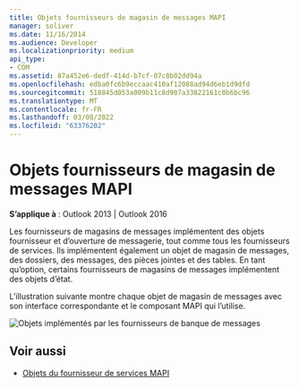 ```yaml
---
title: Objets fournisseurs de magasin de messages MAPI
manager: soliver
ms.date: 11/16/2014
ms.audience: Developer
ms.localizationpriority: medium
api_type:
- COM
ms.assetid: 87a452e6-dedf-414d-b7cf-07c8b02dd94a
ms.openlocfilehash: edba0fc6b9eccaac410af12088ad94d6eb1d9dfd
ms.sourcegitcommit: 518845d053a009b11c8d907a33822161c0b6bc96
ms.translationtype: MT
ms.contentlocale: fr-FR
ms.lasthandoff: 03/08/2022
ms.locfileid: "63376202"
---
```

# <a name="mapi-message-store-provider-objects"></a>Objets fournisseurs de magasin de messages MAPI
  
**S’applique à** : Outlook 2013 | Outlook 2016 
  
Les fournisseurs de magasins de messages implémentent des objets fournisseur et d’ouverture de messagerie, tout comme tous les fournisseurs de services. Ils implémentent également un objet de magasin de messages, des dossiers, des messages, des pièces jointes et des tables. En tant qu’option, certains fournisseurs de magasins de messages implémentent des objets d’état.
  
L’illustration suivante montre chaque objet de magasin de messages avec son interface correspondante et le composant MAPI qui l’utilise.
  
![Objets implémentés par les fournisseurs de banque de messages](media/amapi_63.gif "Objets implémentés par les fournisseurs de banque de messages")
  
## <a name="see-also"></a>Voir aussi

- [Objets du fournisseur de services MAPI](mapi-service-provider-objects.md)


